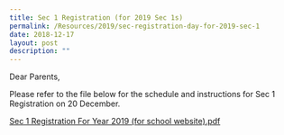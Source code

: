 ```yaml
---
title: Sec 1 Registration (for 2019 Sec 1s)
permalink: /Resources/2019/sec-registration-day-for-2019-sec-1
date: 2018-12-17
layout: post
description: ""
---
```

Dear Parents,

  

Please refer to the file below for the schedule and instructions for Sec 1 Registration on 20 December.

  

[Sec 1 Registration For Year 2019 (for school website).pdf](https://www-bpghs-moe-edu-sg-admin.cwp.sg/qql/slot/u148/BPGHS%202019/Announcements%20&%20Updates/Sec%201%20Registration/Sec%201%20Registration%20For%20Year%202019%20(for%20school%20website).pdf)

